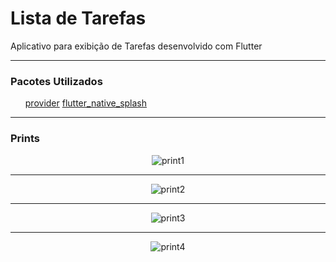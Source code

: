 <h1>Lista de Tarefas</h1>

<p>Aplicativo para exibição de Tarefas desenvolvido com Flutter</p>

<hr>

<h3>Pacotes Utilizados</h3>

<ul>
  <a href="https://pub.dev/packages/provider">provider</a>
  <a href="https://pub.dev/packages/flutter_native_splash">flutter_native_splash</a>
</ul>  

<hr>

<h3>Prints</h3>

<p align="center">
  <img alt="print1" src="https://i.imgur.com/wypwC2b.png">
</p>

<hr>

<p align="center">
  <img alt="print2" src="https://i.imgur.com/h7rdH9l.png">
</p>

<hr>

<p align="center">
  <img alt="print3" src="https://i.imgur.com/EVyhvQy.png">
</p>

<hr>

<p align="center">
  <img alt="print4" src="https://i.imgur.com/Sp5vLl0.png">
</p>